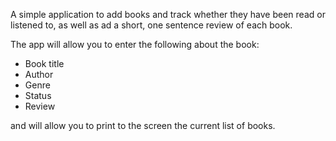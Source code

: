 A simple application to add books and track whether they have been read or listened to, as well as ad a short, one sentence review of each book.

The app will allow you to enter the following about the book:

* Book title
* Author
* Genre
* Status
* Review

and will allow you to print to the screen the current list of books.
